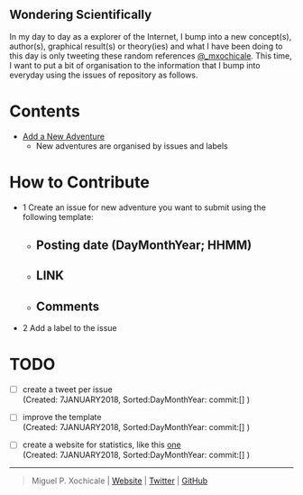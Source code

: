 Wondering Scientifically
---

In my day to day as a explorer of the Internet, I bump into a new concept(s), 
author(s), graphical result(s) or theory(ies) and what I have been doing to this
day is only tweeting these random references [@_mxochicale](https://twitter.com/_mxochicale). 
This time, I want to put a bit of organisation to the information that I bump into
everyday using the issues of repository as follows.


# Contents 

* [Add a New Adventure](https://github.com/mxochicale/wonderingScientifically/issues)
	* New adventures are organised by issues and labels

# How to Contribute 
* 1 Create an issue for new adventure you want to submit using the following template:
	* ## Posting date (DayMonthYear; HHMM)
	* ## LINK
	* ## Comments
* 2 Add a label to the issue



# TODO
- [ ] create a tweet per issue   
      (Created: 7JANUARY2018, Sorted:DayMonthYear: commit:[] )
- [ ] improve the template  
      (Created: 7JANUARY2018, Sorted:DayMonthYear: commit:[] )
- [ ] create a website for statistics, like this [one](https://arxivtimes.herokuapp.com/)  
      (Created: 7JANUARY2018, Sorted:DayMonthYear: commit:[] )


---
> Miguel P. Xochicale | [Website](https://mxochicale.github.io/) |  [Twitter](https://twitter.com/_mxochicale)  |  [GitHub](https://github.com/mxochicale)





